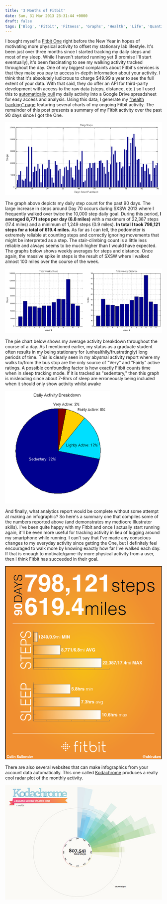 ```yaml
---
title: '3 Months of Fitbit'
date: Sun, 31 Mar 2013 23:31:44 +0000
draft: false
tags: ['Blog', 'Fitbit', 'Fitness', 'Graphs', 'Health', 'Life', 'Quantified Self']
---
```


I bought myself a [Fitbit One](http://www.fitbit.com/one) right before the New Year in hopes of motivating more physical activity to offset my stationary lab lifestyle. It's been just over three months since I started tracking my daily steps and most of my sleep. While I haven't started running yet (I promise I'll start eventually), it's been fascinating to see my walking activity tracked throughout the day. One of my biggest complaints about Fitbit's services is that they make you pay to access in-depth information about your activity. I think that it's absolutely ludicrous to charge $49.99 a year to see the full extent of your data. With that said, they do offer an API for third-party development with access to the raw data (steps, distance, etc.) so I used this to [automatically pull](http://quantifiedself.com/2013/02/how-to-download-fitbit-data-using-google-spreadsheets/) my daily activity into a Google Drive spreadsheet for easy access and analysis. Using this data, I generate my ["health tracking" page](http://www.csullender.com/health/) featuring several charts of my ongoing Fitbit activity. The remainder of this post presents a summary of my Fitbit activity over the past 90 days since I got the One. 

![Daily Steps](Daily-Steps.png)

The graph above depicts my daily step count for the past 90 days. The large increase in steps around Day 70 occurs during SXSW 2013 where I frequently walked over twice the 10,000 step daily goal. During this period, **I averaged 8,771 steps per day (6.8 miles)** with a maximum of 22,387 steps (17.4 miles) and a minimum of 1,249 steps (0.9 miles). **In total I took 798,121 steps for a total of 619.4 miles.** As far as I can tell, the pedometer is extremely reliable at counting steps and correctly ignoring movements that might be interpreted as a step. The stair-climbing count is a little less reliable and always seems to be much higher than I would have expected. The graphs below shows weekly averages for steps and distance. Once again, the massive spike in steps is the result of SXSW where I walked almost 100 miles over the course of the week.

![Weekly](Weekly.png)

The pie chart below shows my average activity breakdown throughout the course of a day. As I mentioned earlier, my status as a graduate student often results in my being stationary for (unhealthily/frustratingly) long periods of time. This is clearly seen in my abysmal activity report where my walks to/from the bus stop are the only source of "Very" and "Fairly" active ratings. A possible confounding factor is how exactly Fitbit counts time when in sleep tracking mode. If it is tracked as "sedentary," then this graph is misleading since about 7-8hrs of sleep are erroneously being included when it should only show activity whilst awake

![Daily Activity](Daily-Activity.png)

And finally, what analytics report would be complete without some attempt at making an infographic? So here's a summary one that compiles some of the numbers reported above (and demonstrates my mediocre Illustrator skills). I've been quite happy with my Fitbit and once I actually start running again, it'll be even more useful for tracking activity in lieu of lugging around my smartphone while running. I can't say that I've made any conscious changes to my everyday activity since getting the One, but I definitely feel encouraged to walk more by knowing exactly how far I've walked each day. If that is enough to motivate/game-ify more physical activity from a user, then I think Fitbit has succeeded in their goal.

![Infographic](Infographic.png)

There are also several websites that can make infographics from your account data automatically. This one called [Kodachrome](http://notch.me/p/3VLnteBvoGwwT6lCBRqmSc) produces a really cool radar plot of the monthly activity.

![Kodachrome](Kodachrome.jpg)